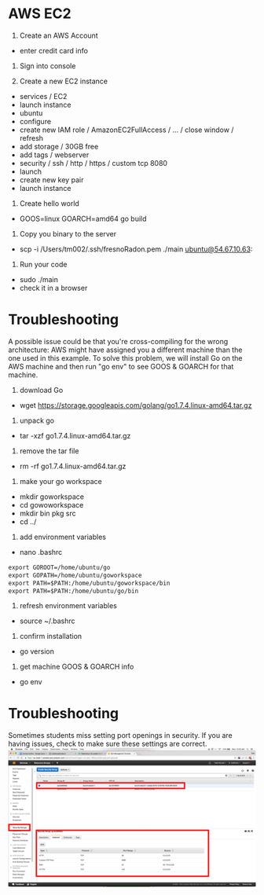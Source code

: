 # AWS EC2

1. Create an AWS Account
- enter credit card info

1. Sign into console

1. Create a new EC2 instance
- services / EC2
- launch instance
- ubuntu
- configure
- create new IAM role / AmazonEC2FullAccess / ... / close window / refresh
- add storage / 30GB free
- add tags / webserver
- security / ssh / http / https / custom tcp 8080
- launch
- create new key pair
- launch instance

1. Create hello world
- GOOS=linux GOARCH=amd64 go build

1. Copy you binary to the server
- scp -i /Users/tm002/.ssh/fresnoRadon.pem ./main ubuntu@54.67.10.63:

1. Run your code
- sudo ./main
- check it in a browser

# Troubleshooting

A possible issue could be that you're cross-compiling for the wrong architecture: AWS might have assigned you a different machine than the one used in this example. To solve this problem, we will install Go on the AWS machine and then run "go env" to see GOOS & GOARCH for that machine.

1. download Go
- wget https://storage.googleapis.com/golang/go1.7.4.linux-amd64.tar.gz
1. unpack go
- tar -xzf go1.7.4.linux-amd64.tar.gz
1. remove the tar file
- rm -rf go1.7.4.linux-amd64.tar.gz
1. make your go workspace
- mkdir goworkspace
- cd gowoworkspace
- mkdir bin pkg src
- cd ../
1. add environment variables
- nano .bashrc
```
export GOROOT=/home/ubuntu/go
export GOPATH=/home/ubuntu/goworkspace
export PATH=$PATH:/home/ubuntu/goworkspace/bin
export PATH=$PATH:/home/ubuntu/go/bin
```
1. refresh environment variables
- source ~/.bashrc
1. confirm installation
- go version
1. get machine GOOS & GOARCH info
- go env

# Troubleshooting

Sometimes students miss setting port openings in security. If you are having issues, check to make sure these settings are correct.
![](security.png)